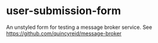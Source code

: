 # user-submission-form
An unstyled form for testing a message broker service. See https://github.com/quincyreid/message-broker
